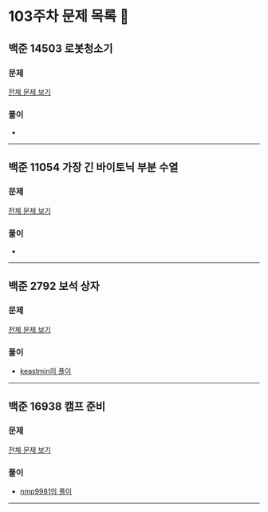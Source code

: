 # 103주차 문제 목록 📝

## 백준 14503 로봇청소기 

### 문제

[전체 문제 보기](https://www.acmicpc.net/problem/14503)    

### 풀이

- 

___

## 백준 11054 가장 긴 바이토닉 부분 수열

### 문제

[전체 문제 보기](https://www.acmicpc.net/problem/11054)

### 풀이

- 

___

## 백준 2792 보석 상자

### 문제

[전체 문제 보기](https://www.acmicpc.net/problem/2792)

### 풀이

- [keastmin의 풀이](https://github.com/keastmin/AlgorithmStudy/blob/master/103week/keastmin/11054.cpp)

___

## 백준 16938 캠프 준비

### 문제

[전체 문제 보기](https://www.acmicpc.net/problem/16938)

### 풀이

- [nmp9981의 풀이](https://blog.naver.com/tybnasgo/223009058916)

___
